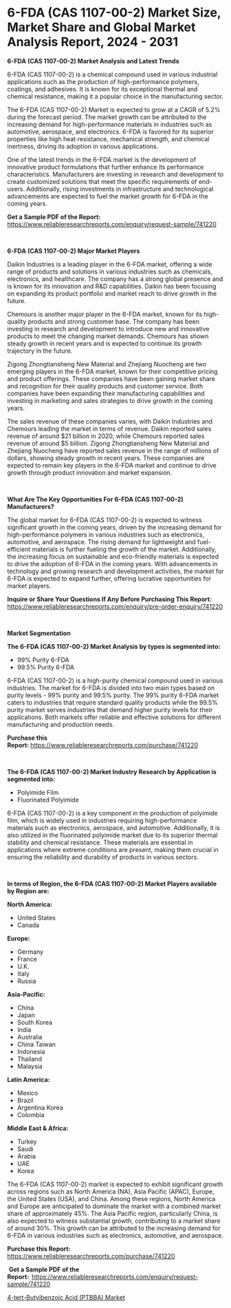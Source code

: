 <p><h1>6-FDA (CAS 1107-00-2) Market Size, Market Share and Global Market Analysis Report, 2024 - 2031</h1></p><p><strong>6-FDA (CAS 1107-00-2) Market Analysis and Latest Trends</strong></p>
<p><p>6-FDA (CAS 1107-00-2) is a chemical compound used in various industrial applications such as the production of high-performance polymers, coatings, and adhesives. It is known for its exceptional thermal and chemical resistance, making it a popular choice in the manufacturing sector.</p><p>The 6-FDA (CAS 1107-00-2) Market is expected to grow at a CAGR of 5.2% during the forecast period. The market growth can be attributed to the increasing demand for high-performance materials in industries such as automotive, aerospace, and electronics. 6-FDA is favored for its superior properties like high heat resistance, mechanical strength, and chemical inertness, driving its adoption in various applications.</p><p>One of the latest trends in the 6-FDA market is the development of innovative product formulations that further enhance its performance characteristics. Manufacturers are investing in research and development to create customized solutions that meet the specific requirements of end-users. Additionally, rising investments in infrastructure and technological advancements are expected to fuel the market growth for 6-FDA in the coming years.</p></p>
<p><strong>Get a Sample PDF of the Report:&nbsp;</strong> <a href="https://www.reliableresearchreports.com/enquiry/request-sample/741220">https://www.reliableresearchreports.com/enquiry/request-sample/741220</a></p>
<p>&nbsp;</p>
<p><strong>6-FDA (CAS 1107-00-2) Major Market Players</strong></p>
<p><p>Daikin Industries is a leading player in the 6-FDA market, offering a wide range of products and solutions in various industries such as chemicals, electronics, and healthcare. The company has a strong global presence and is known for its innovation and R&D capabilities. Daikin has been focusing on expanding its product portfolio and market reach to drive growth in the future.</p><p>Chemours is another major player in the 6-FDA market, known for its high-quality products and strong customer base. The company has been investing in research and development to introduce new and innovative products to meet the changing market demands. Chemours has shown steady growth in recent years and is expected to continue its growth trajectory in the future.</p><p>Zigong Zhongtiansheng New Material and Zhejiang Nuocheng are two emerging players in the 6-FDA market, known for their competitive pricing and product offerings. These companies have been gaining market share and recognition for their quality products and customer service. Both companies have been expanding their manufacturing capabilities and investing in marketing and sales strategies to drive growth in the coming years.</p><p>The sales revenue of these companies varies, with Daikin Industries and Chemours leading the market in terms of revenue. Daikin reported sales revenue of around $21 billion in 2020, while Chemours reported sales revenue of around $5 billion. Zigong Zhongtiansheng New Material and Zhejiang Nuocheng have reported sales revenue in the range of millions of dollars, showing steady growth in recent years. These companies are expected to remain key players in the 6-FDA market and continue to drive growth through product innovation and market expansion.</p></p>
<p>&nbsp;</p>
<p><strong>What Are The Key Opportunities For 6-FDA (CAS 1107-00-2) Manufacturers?</strong></p>
<p><p>The global market for 6-FDA (CAS 1107-00-2) is expected to witness significant growth in the coming years, driven by the increasing demand for high-performance polymers in various industries such as electronics, automotive, and aerospace. The rising demand for lightweight and fuel-efficient materials is further fueling the growth of the market. Additionally, the increasing focus on sustainable and eco-friendly materials is expected to drive the adoption of 6-FDA in the coming years. With advancements in technology and growing research and development activities, the market for 6-FDA is expected to expand further, offering lucrative opportunities for market players.</p></p>
<p><strong>Inquire or Share Your Questions If Any Before Purchasing This Report:</strong> <a href="https://www.reliableresearchreports.com/enquiry/pre-order-enquiry/741220">https://www.reliableresearchreports.com/enquiry/pre-order-enquiry/741220</a></p>
<p>&nbsp;</p>
<p><strong>Market Segmentation</strong></p>
<p><strong>The 6-FDA (CAS 1107-00-2) Market Analysis by types is segmented into:</strong></p>
<p><ul><li>99% Purity 6-FDA</li><li>99.5% Purity 6-FDA</li></ul></p>
<p><p>6-FDA (CAS 1107-00-2) is a high-purity chemical compound used in various industries. The market for 6-FDA is divided into two main types based on purity levels - 99% purity and 99.5% purity. The 99% purity 6-FDA market caters to industries that require standard quality products while the 99.5% purity market serves industries that demand higher purity levels for their applications. Both markets offer reliable and effective solutions for different manufacturing and production needs.</p></p>
<p><strong>Purchase this Report:&nbsp;</strong><a href="https://www.reliableresearchreports.com/purchase/741220">https://www.reliableresearchreports.com/purchase/741220</a></p>
<p>&nbsp;</p>
<p><strong>The 6-FDA (CAS 1107-00-2) Market Industry Research by Application is segmented into:</strong></p>
<p><ul><li>Polyimide Film</li><li>Fluorinated Polyimide</li></ul></p>
<p><p>6-FDA (CAS 1107-00-2) is a key component in the production of polyimide film, which is widely used in industries requiring high-performance materials such as electronics, aerospace, and automotive. Additionally, it is also utilized in the fluorinated polyimide market due to its superior thermal stability and chemical resistance. These materials are essential in applications where extreme conditions are present, making them crucial in ensuring the reliability and durability of products in various sectors.</p></p>
<p>&nbsp;</p>
<p><strong>In terms of Region, the 6-FDA (CAS 1107-00-2) Market Players available by Region are:</strong></p>
<p>
    <p> <strong> North America: </strong>
        <ul>
            <li>United States</li>
            <li>Canada</li>
        </ul>
        </p> 
    <p> <strong> Europe: </strong>
        <ul>
            <li>Germany</li>
            <li>France</li>
            <li>U.K.</li>
            <li>Italy</li>
            <li>Russia</li>
        </ul>
        </p> 
    <p> <strong> Asia-Pacific: </strong>
        <ul>
            <li>China</li>
            <li>Japan</li>
            <li>South Korea</li>
            <li>India</li>
            <li>Australia</li>
            <li>China Taiwan</li>
            <li>Indonesia</li>
            <li>Thailand</li>
            <li>Malaysia</li>
        </ul>
        </p> 
    <p> <strong> Latin America: </strong>
        <ul>
            <li>Mexico</li>
            <li>Brazil</li>
            <li>Argentina Korea</li>
            <li>Colombia</li>
        </ul>
        </p> 
    <p> <strong> Middle East & Africa: </strong>
        <ul>
            <li>Turkey</li>
            <li>Saudi</li>
            <li>Arabia</li>
            <li>UAE</li>
            <li>Korea</li>
        </ul>
    </p>
    </p>
<p><p>The 6-FDA (CAS 1107-00-2) market is expected to exhibit significant growth across regions such as North America (NA), Asia Pacific (APAC), Europe, the United States (USA), and China. Among these regions, North America and Europe are anticipated to dominate the market with a combined market share of approximately 45%. The Asia Pacific region, particularly China, is also expected to witness substantial growth, contributing to a market share of around 30%. This growth can be attributed to the increasing demand for 6-FDA in various industries such as electronics, automotive, and aerospace.</p></p>
<p><strong>Purchase this Report: </strong><a href="https://www.reliableresearchreports.com/purchase/741220">https://www.reliableresearchreports.com/purchase/741220</a></p>
<p>&nbsp;<strong>Get a Sample PDF of the Report:&nbsp;&nbsp;</strong><a href="https://www.reliableresearchreports.com/enquiry/request-sample/741220">https://www.reliableresearchreports.com/enquiry/request-sample/741220</a></p>
<p><strong></strong></p>
<p><p><a href="https://github.com/JameTravis/Market-Research-Report-List-4/blob/main/4-tert-butylbenzoic-acid-ptbba-market.md">4-tert-Butylbenzoic Acid (PTBBA) Market</a></p></p>